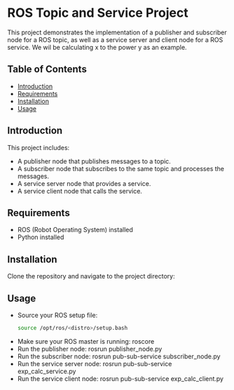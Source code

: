 # ROS Topic and Service Project

This project demonstrates the implementation of a publisher and subscriber node for a ROS topic, as well as a service server and client node for a ROS service. We wil be calculating x to the power y as an example.

## Table of Contents
- [Introduction](#introduction)
- [Requirements](#requirements)
- [Installation](#installation)
- [Usage](#usage)

## Introduction

This project includes:
- A publisher node that publishes messages to a topic.
- A subscriber node that subscribes to the same topic and processes the messages.
- A service server node that provides a service.
- A service client node that calls the service.

## Requirements

- ROS (Robot Operating System) installed
- Python installed

## Installation

Clone the repository and navigate to the project directory:

## Usage
- Source your ROS setup file:
  	```sh
	source /opt/ros/<distro>/setup.bash
- Make sure your ROS master is running:
	roscore
- Run the publisher node:
	rosrun  publisher_node.py
- Run the subscriber node:
	rosrun pub-sub-service subscriber_node.py
- Run the service server node:
	rosrun pub-sub-service exp_calc_service.py
- Run the service client node:
	rosrun pub-sub-service exp_calc_client.py


